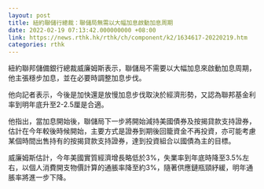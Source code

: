 ```yaml
---
layout: post
title: 紐約聯儲行總裁：聯儲局無需以大幅加息啟動加息周期
date: 2022-02-19 07:13:42.000000000 +08:00
link: https://news.rthk.hk/rthk/ch/component/k2/1634617-20220219.htm
categories: rthk
---
```


紐約聯邦儲備銀行總裁威廉姆斯表示，聯儲局不需要以大幅加息來啟動加息周期，他主張穩步加息，並在必要時調整加息步伐。

他向記者表示，今後是加快還是放慢加息步伐取決於經濟形勢，又認為聯邦基金利率到明年底升至2-2.5厘是合適。

他指出，當加息開始後，聯儲局下一步將開始減持美國債券及按揭貸款支持證券，估計在今年較後時候開始，主要方式是證券到期後回籠資金不再投資，亦可能考慮某個時間出售持有的按揭貸款支持證券，達到投資組合以國債為主的目標。

威廉姆斯估計，今年美國實質經濟增長略低於3%，失業率到年底時降至3.5%左右，以個人消費開支物價計算的通脹率降至約3%，隨著供應鏈瓶頸紓緩，明年通脹率將進一步下降。
